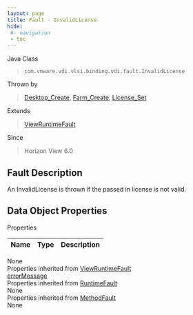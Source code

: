 ```yaml
---
layout: page
title: Fault - InvalidLicense
hide:
 #- navigation
 - toc
---
```


  
 
  



Java Class  
> `com.vmware.vdi.vlsi.binding.vdi.fault.InvalidLicense`

Thrown by  
> [Desktop_Create](vdi.resources.Desktop.md#create), [Farm_Create](vdi.resources.Farm.md#create), [License_Set](vdi.infrastructure.License.md#set)

Extends  
> [ViewRuntimeFault](vdi.fault.ViewRuntimeFault.md)

Since  
> Horizon View 6.0


## Fault Description 

An InvalidLicense is thrown if the passed in license is not valid. 

## Data Object Properties

Properties

Name |  Type |  Description   
---|---|---  
None  
Properties inherited from [ViewRuntimeFault](vdi.fault.ViewRuntimeFault.md)  
[errorMessage](vdi.fault.ViewRuntimeFault.md#errorMessage)  
Properties inherited from [RuntimeFault](vmodl.RuntimeFault.md)  
None  
Properties inherited from [MethodFault](vmodl.MethodFault.md)  
None  
  
  

  
  
